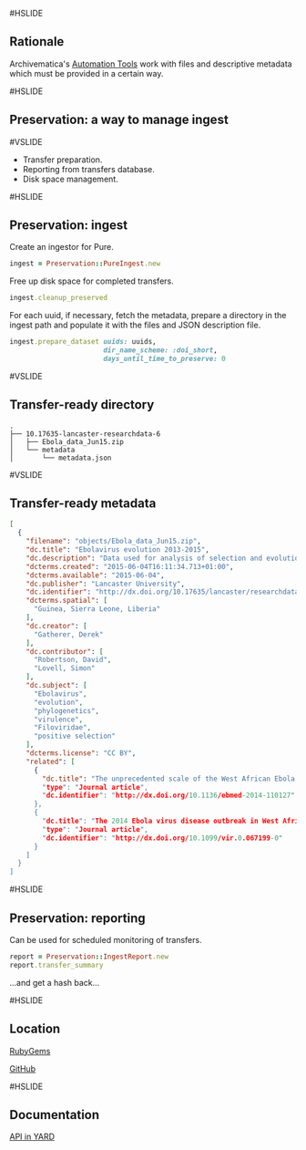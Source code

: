 #HSLIDE

## Rationale
Archivematica's [Automation Tools](https://github.com/artefactual/automation-tools) work with files and descriptive metadata which must be provided in a certain way.


#HSLIDE

## Preservation: a way to manage ingest

#VSLIDE

- Transfer preparation.
- Reporting from transfers database. <!-- .element: class="fragment" -->
- Disk space management. <!-- .element: class="fragment" -->

#HSLIDE

##  Preservation: ingest

Create an ingestor for Pure.
```ruby
ingest = Preservation::PureIngest.new
```

Free up disk space for completed transfers.

```ruby
ingest.cleanup_preserved
```

For each uuid, if necessary, fetch the metadata, prepare a directory in the
ingest path and populate it with the files and JSON description file.

```ruby
ingest.prepare_dataset uuids: uuids,
                       dir_name_scheme: :doi_short,
                       days_until_time_to_preserve: 0
```

#VSLIDE

## Transfer-ready directory

```
.
├── 10.17635-lancaster-researchdata-6
│   ├── Ebola_data_Jun15.zip
│   └── metadata
│       └── metadata.json
```

#VSLIDE

## Transfer-ready metadata

```json
[
  {
    "filename": "objects/Ebola_data_Jun15.zip",
    "dc.title": "Ebolavirus evolution 2013-2015",
    "dc.description": "Data used for analysis of selection and evolutionary rate in Zaire Ebolavirus variant Makona",
    "dcterms.created": "2015-06-04T16:11:34.713+01:00",
    "dcterms.available": "2015-06-04",
    "dc.publisher": "Lancaster University",
    "dc.identifier": "http://dx.doi.org/10.17635/lancaster/researchdata/6",
    "dcterms.spatial": [
      "Guinea, Sierra Leone, Liberia"
    ],
    "dc.creator": [
      "Gatherer, Derek"
    ],
    "dc.contributor": [
      "Robertson, David",
      "Lovell, Simon"
    ],
    "dc.subject": [
      "Ebolavirus",
      "evolution",
      "phylogenetics",
      "virulence",
      "Filoviridae",
      "positive selection"
    ],
    "dcterms.license": "CC BY",
    "related": [
      {
        "dc.title": "The unprecedented scale of the West African Ebola virus disease outbreak is due to environmental an$
        "type": "Journal article",
        "dc.identifier": "http://dx.doi.org/10.1136/ebmed-2014-110127"
      },
      {
        "dc.title": "The 2014 Ebola virus disease outbreak in West Africa",
        "type": "Journal article",
        "dc.identifier": "http://dx.doi.org/10.1099/vir.0.067199-0"
      }
    ]
  }
]
```

#HSLIDE

##  Preservation: reporting

Can be used for scheduled monitoring of transfers.

```ruby
report = Preservation::IngestReport.new
report.transfer_summary
```
...and get a hash back...

#HSLIDE

## Location

<a href="https://rubygems.org/gems/preservation" target="_blank">RubyGems</a>

<a href="https://github.com/lulibrary/preservation" target="_blank">GitHub</a>

#HSLIDE

## Documentation

<a href="http://www.rubydoc.info/gems/preservation" target="_blank">API in YARD</a>